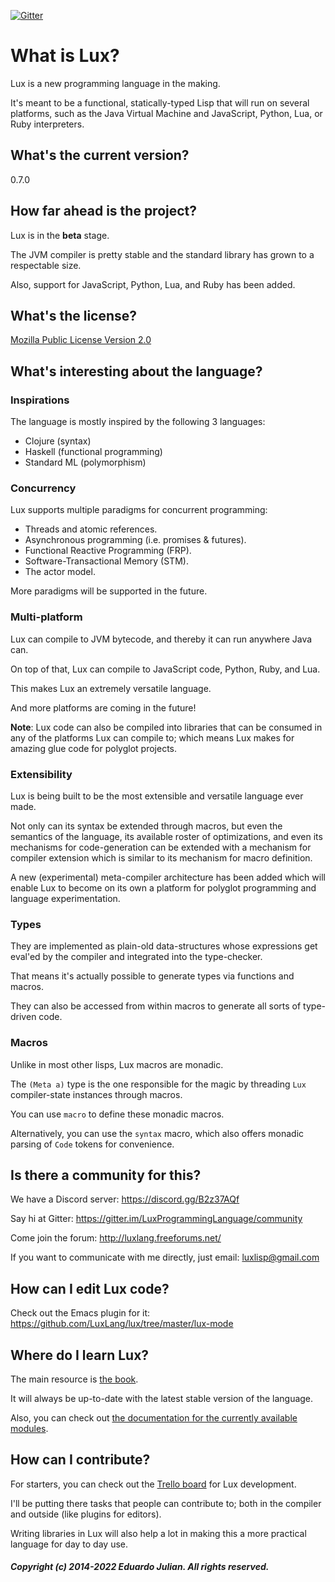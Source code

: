 [![Gitter](https://badges.gitter.im/LuxProgrammingLanguage/community.svg)](https://gitter.im/LuxProgrammingLanguage/community?utm_source=badge&utm_medium=badge&utm_campaign=pr-badge)

# What is Lux?

Lux is a new programming language in the making.

It's meant to be a functional, statically-typed Lisp that will run on several platforms, such as the Java Virtual Machine and JavaScript, Python, Lua, or Ruby interpreters.

## What's the current version?

0.7.0

## How far ahead is the project?

Lux is in the **beta** stage.

The JVM compiler is pretty stable and the standard library has grown to a respectable size.

Also, support for JavaScript, Python, Lua, and Ruby has been added.

## What's the license?

[Mozilla Public License Version 2.0](https://mozilla.org/MPL/2.0/)

## What's interesting about the language?

### Inspirations

The language is mostly inspired by the following 3 languages:

* Clojure (syntax)
* Haskell (functional programming)
* Standard ML (polymorphism)

### Concurrency

Lux supports multiple paradigms for concurrent programming:

* Threads and atomic references.
* Asynchronous programming (i.e. promises & futures).
* Functional Reactive Programming (FRP).
* Software-Transactional Memory (STM).
* The actor model.

More paradigms will be supported in the future.

### Multi-platform

Lux can compile to JVM bytecode, and thereby it can run anywhere Java can.

On top of that, Lux can compile to JavaScript code, Python, Ruby, and Lua.

This makes Lux an extremely versatile language.

And more platforms are coming in the future!

**Note**: Lux code can also be compiled into libraries that can be consumed in any of the platforms Lux can compile to; which means Lux makes for amazing glue code for polyglot projects.

### Extensibility

Lux is being built to be the most extensible and versatile language ever made.

Not only can its syntax be extended through macros, but even the semantics of the language, its available roster of optimizations, and even its mechanisms for code-generation can be extended with a mechanism for compiler extension which is similar to its mechanism for macro definition.

A new (experimental) meta-compiler architecture has been added which will enable Lux to become on its own a platform for polyglot programming and language experimentation.

### Types

They are implemented as plain-old data-structures whose expressions get eval'ed by the compiler and integrated into the type-checker.

That means it's actually possible to generate types via functions and macros.

They can also be accessed from within macros to generate all sorts of type-driven code.

### Macros

Unlike in most other lisps, Lux macros are monadic.

The `(Meta a)` type is the one responsible for the magic by threading `Lux` compiler-state instances through macros.

You can use `macro` to define these monadic macros.

Alternatively, you can use the `syntax` macro, which also offers monadic parsing of `Code` tokens for convenience.

## Is there a community for this?

We have a Discord server: https://discord.gg/B2z37AQf

Say hi at Gitter: https://gitter.im/LuxProgrammingLanguage/community

Come join the forum: http://luxlang.freeforums.net/

If you want to communicate with me directly, just email: luxlisp@gmail.com

## How can I edit Lux code?

Check out the Emacs plugin for it: https://github.com/LuxLang/lux/tree/master/lux-mode

## Where do I learn Lux?

The main resource is [the book](documentation/book/the_lux_programming_language/index.md).

It will always be up-to-date with the latest stable version of the language.

Also, you can check out [the documentation for the currently available modules](documentation/library/standard/jvm.md).

## How can I contribute?

For starters, you can check out the [Trello board](https://trello.com/b/VRQhvXjs/lux-jvm-compiler) for Lux development.

I'll be putting there tasks that people can contribute to; both in the compiler and outside (like plugins for editors).

Writing libraries in Lux will also help a lot in making this a more practical language for day to day use.

##### Copyright (c) 2014-2022 Eduardo Julian. All rights reserved.
